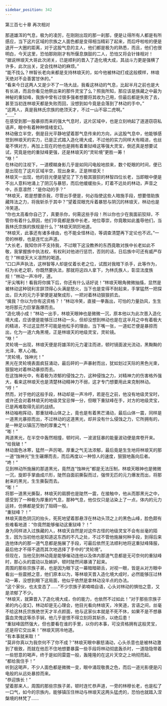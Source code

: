 ```yaml
---
sidebar_position: 342
---
```

 第三百七十章 再次相对


那道雄浑的气息，极为的凌厉，在刚刚出现的那一刹那，便是让得所有人都是有所感应，当下这片区域的宗族之人面色都是变得相当精彩了起来，而后呼啦啦的便是退开一大圈的距离，对于这股气息的主人，他们都是极为的熟悉，而且，他们也很明白，今天这里，恐怕那刚刚才有所偃息旗鼓的二人，恐怕又将会针锋相对！  
“据说林琅天大哥此次闭关，已是顺利的晋入了造化境大成，其战斗力更是强横了许多，此次出关，定会找林动的麻烦。”  
“能不找么？林智长老向来都是支持林琅天的，如今他被林动打成这般模样，林琅天绝对不会善罢甘休的。”  
“看来今日这两人又是少不了一场大战，我看这林动的气息，比起半月之前也是大有长进，而且你看见他祭出来的那件灵宝了么？照我所知，那应该是族藏之中最为神秘的重狱峰，我族中曾有过很多强者想要将其收为己用，但最后都是失败了去，甚至当初连林琅天都是失败而回，没想到如今竟是会落到了林动的手中。”  
“这两人，真是我林氏宗族的绝顶天才，不过一山不容二虎啊。”  
“……”  
在感受到那一股暴掠而来的强大气息时，这片区域中，也是立刻响起了道道窃窃私语声，眼中有着种种情绪变幻。  
林动傲立半空，倒是目光平静地望着那气息传来的方向，从这股气息中，他能够感觉到林琅天的实力，已是正式踏入造化境大成，不过他的实力同样大有精进，也丝毫不惧对方，再加上现在的他也是拥有着重狱峰这等强大灵宝，倒还真是想要试试，究竟是他的重狱峰更强，还是林琅天的“灵轮境”更胜一筹！  
“咻！”  
在林动的注视下，一道模糊身影几乎是如同闪电般地掠来，数个眨眼的时间，便已是出现在了这片区域半空，现出身来，正是林琅天！  
林琅天一出现，他的目光便是望见了下方极其狼狈的林智四位长老，当即眼中便是不出人意料地涌上了阴沉与暴怒，而后他缓缓抬头，盯着不远处的林动，声音之中，杀意凛然：“是你动的手？”  
“林琅天，若是想要杀我，尽管出手便是，何必指使这些人暗施手段，想要借助族藏阵法之力，将我斩杀于其中？”望着双眼充斥着暴怒与阴沉的林琅天，林动也是冷笑道。  
“你也太高看你自己了，真要杀你，何需这些手段！所以你也少在我面前狡辩，不管你有着什么原因，他们毕竟都是族中长老，地位尊崇，你竟敢如此羞辱他们，当我林氏宗族的族规是什么？”林琅天阴厉地道。  
“林琅天，此事还有诸多缘由，也不能全怪林动，等调查清楚再下定论也不迟。”一旁的林穆，也是连忙出声道。  
“大长老，我知你并不支持我，不过眼下这没教养的东西竟敢对族中长老如此不敬，我掌握族中执法权，有权利对他进行惩罚，否则的话，日后族中可还有威严存在？”林琅天大义凛然的喝道。  
“口口声声执法，这林智等人却是仗着长老之位，试图对我暗下杀手，此等作为，枉为长老之职，你既然要执法，那就将这四人拿下，为林氏族人，彰显法度族规！”林动一声冷哼，道。  
“牙尖嘴利！看我将你擒下后，你还有什么话好说！”林琅天眼角微微抽搐，显然是被林动这种锐利言辞顶得心头满是怒火，当下也是变得不耐起来，手掌猛然一把探出，巨大的元力手掌便是凝聚成形，一把对着林动狠狠抓去。  
“擒我？你以为你有这资格？！”林动冷笑，直接一拳轰出，可怕的力量劲风，生生地将那元力巨掌轰爆而去。  
“造化境小成！”林动一出手，林琅天眼神也是微微一沉，原本他以为此次晋入造化境大成，应该便是能够压过林动一头，但却没想到林动也是在这半月之中有着极大的精进，不过这显然不可能是他松手的理由，当下嘴一张，一道虹芒便是暴掠而出，化为一道六角黑境，正是林琅天的地级灵宝，灵轮镜。  
“咻！”  
灵轮境一出现，林琅天便是将雄浑的元力灌注而进，顿时镜面波光流动，黑黝黝的光泽，寒人心魄。  
“灵轮境，蚀神光！”  
黑光在灵轮境表面疯狂涌动，最后砰的一声暴射而出，犹如划过天际的黑色光束，狠狠地对着林动暴掠而去。  
在这蚀神光中，有着极为浓郁的侵蚀之力，这种侵蚀之力，对精神力的伤害格外强大，看来这林琅天也是清楚林动精神力不弱，这才专门想要用此来克制林动。  
“哼！”  
然而，对于他的这般手段，林动却是一声冷哼，若是在之前，他没有地级灵宝时，或许还会对着林琅天的地级灵宝忌惮一分，但眼下重狱峰在手，对方的地级灵宝，已是再难取得先前的战绩。  
林动袖袍挥动，那重狱峰山体之上，竟也是有着黑芒涌动，最后山体一震，同样是一道黑光暴掠而出，不过林动的这道黑光，却并没有什么侵蚀之力，它所拥有的，是一种足以镇压万物的厚重之气！  
“嘭！”  
两道黑光，在半空中轰然相撞，顿时间，一波波狂暴的能量波动便是席卷开来。  
“给我破！”  
林动面色冰寒，猛然一声厉喝，厚重之气无法浓郁，最后竟是生生地将林琅天的那一道“蚀神光”生生碾爆而去，而后再度以一种惊人的速度，狠狠地轰向后者。  
“咚！”  
见到林动所施展的那道黑光，竟然连“蚀神光”都是无法压制，林琅天眼神也是微微一沉，旋即手掌曲成爪形，陡然自面前撕裂而过，强悍无匹的元力爆发而出，将那射来的黑光，生生撕裂而去。  
“嘭！”  
将那一道黑光撕裂，林琅天的肩膀也是陡然一震，在接触中，他从而那黑光之中，感受到了一种极为厚重的气息，那种气息，他仅仅只是沾染上了一点，体内的元力运转，仿佛都是受到了阻碍一般。  
“重狱峰？！”  
林琅天面色阴沉的抬头，死死地望着那悬浮在林动头顶之上的黑色山峰，脸色颇有些难看地道：“你竟然能够催动这重狱峰？！”  
身为同样进入过族藏的人，林琅天自然是对这件古怪的地级灵宝不会有丝毫的陌生，因为当初他也是知道这东西的不凡之处，不过不管他施展何种手段，到得后来连他体内的那一道气息都是施展了手段，可最后依然无法顺利地将这重狱峰降服，最后他才不得不退而其次地选择了手中的“灵轮境”。  
但现在，当他见到林动竟是能够催动连他以及体内那道气息都是无可奈何的重狱峰时，那心头的震动以及嫉妒，顿时陡然间暴涌了起来。  
周围的那些宗族子弟，也是因为眼下这一幕暗暗砸舌，对视一眼，皆是从对方眼中看出一些震撼之意，他们原本以为，等林琅天晋入造化境大成时，必然能够压过林动一筹，没想到眼下这局面，他似乎依然是拿林动没半点的办法。  
“这个家伙，也太变态了……”不少宗族子弟喃喃自语，心头对林动的惧怕之意，又是浓郁了不少。  
“林琅天，就算晋入了造化境大成，你的能力，也依然不过如此！”对于那些宗族子弟的内心变幻，林动却是无心理会，他目光看向林琅天，冷笑道，言语之间，丝毫不给这林氏宗族绝世天才半点颜面，他与这家伙本就是不死不休，如果不是不想暴露血灵傀这等杀手锏，他几乎是恨不得立刻将其斩杀，以绝后患！  
“重狱峰固然强大，但也要看在谁的手里，以你的本事，可没资格拥有这般灵宝，还是将它交出来！”林琅天阴冷地道。  
“有本事就来取！”  
“莫非你真以为我奈何不了你不成？”林琅天眼中暴怒涌动，心头杀意也是被林动激到了极致，而就在他忍不住地想要暴露一些手段将林动彻底轰杀时，一道隐隐带着一些怒意的喝声，终于是如同雷霆一般，轰隆隆的在这片天空之上响彻而起。  
“都给我住手！”  
听到这喝声，不少人面色都是微微一变，眼中涌现敬畏之色，而后一道光影便是闪电般的从远处暴掠而来。  
“恭迎族长！”  
望着那来人，周围的那些宗族子弟，顿时连忙恭声道，一旁的林穆长老，也是松了一口气，如今的宗族内，能够镇压住林动与林琅天这两头猛虎的，恐怕也就踏入涅槃境的林梵了……  
  
  
